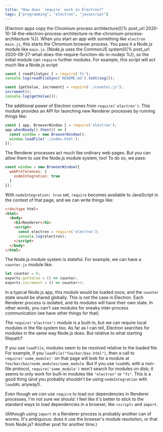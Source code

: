```yaml
---
title: "How does `require` work in Electron?"
tags: ["programming", "electron", "javascript"]
---
```


[Electron apps copy the Chromium process architecture]({% post_url 2020-10-14-the-electron-process-architecture-is-the-chromium-process-architecture %}).
When you start an app with something like `electron main.js`,
this starts the Chromium browser process.
You pass it a Node.js module like `main.js`.
[Node.js uses the CommonJS system]({% post_url 2020-09-27-what-does-the-require-function-do-in-nodejs %}),
so the initial module can `require` further modules.
For example, this script will act much like a Node.js script:

```js
const { readFileSync } = require('fs');
console.log(readFileSync('README.md').toString());

const {getValue, increment} = require('./counter.js');
increment();
console.log(getValue());
```

The additional power of Electron comes from `require('electron')`.
This module provides an API for launching new Renderer processes
by running things like:

```js
const { app, BrowserWindow } = require('electron');
app.whenReady().then(() => {
  const window = new BrowserWindow();
  window.loadFile('./index.html');
});
```

The Renderer processes act much like ordinary web pages.
But you can allow them to use the Node.js module system, too!
To do so, we pass:

```js
const window = new BrowserWindow({ 
  webPreferences: { 
    nodeIntegration: true 
  } 
});
```

With `nodeIntegration: true` set,
`require` becomes available to JavaScript in the context of that page,
and we can write things like:

```html
<!doctype html>
<html>
  <body>
    <h1>Renderer</h1>
    <script>
      const electron = require('electron');
      console.log(electron);
    </script>
  </body>
</html>
```

The Node.js module system is stateful.
For example, we can have a `counter.js` module like:

```js
let counter = 0;
exports.getValue = () => counter;
exports.increment = () => counter++;
```

In a typical Node.js app, 
this module would be loaded once,
and the `counter` state would be shared globally.
This is not the case in Electron.
Each Renderer process is isolated,
and its modules will have their own state.
In other words,
you can't use modules for sneaky inter-process communication
(we have other things for that).

The `require('electron')` module is a built-in,
but we can require local modules in the file system too.
As far as I can tell, 
Electron searches for modules in the same way Node.js does.
But relative to what starting filepath?

If you use `loadFile`, modules seem to be resolved relative to the loaded file.
For example, if you `loadFile("foo/bar/baz.html")`, 
then a call to `require('some_module)'` on that page
will look for a module at `foo/bar/baz/node_modules/some_module`.
But if you use `loadURL` with a non-file protocol, 
`require('some_module')` won't search for modules on disk;
it seems to only work for built-in modules like `"electron"` or `"fs"`.
This is a good thing
(and you probably shouldn't be using `nodeIntegration` with `loadURL` anyway!).

Even though we _can_ use `require` to load our dependencies in Renderer processes,
I'm not sure we _should_.
I feel like it's better to stick to the standard ways to load dependencies in a browser,
like `<script>` and `import`.

(Although using `import` in a Renderer process is probably another can of worms.
It's ambiguous: does it use the browser's module resolution, or that from Node.js?
Another post for another time.)